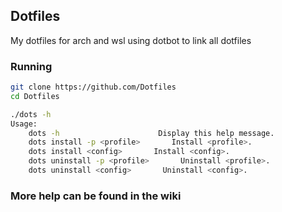 ## Dotfiles
My dotfiles for arch and wsl using dotbot to link all dotfiles

### Running
```sh
git clone https://github.com/Dotfiles
cd Dotfiles

./dots -h
Usage:
    dots -h                      Display this help message.
    dots install -p <profile>       Install <profile>.
    dots install <config>       Install <config>.
    dots uninstall -p <profile>       Uninstall <profile>.
    dots uninstall <config>       Uninstall <config>.
```

### More help can be found in the wiki

